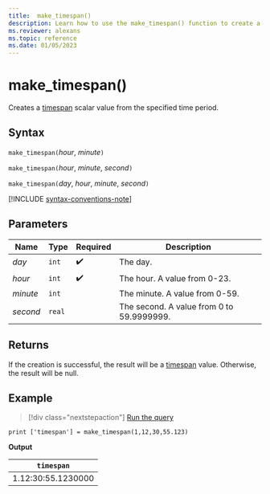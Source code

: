 ```yaml
---
title:  make_timespan()
description: Learn how to use the make_timespan() function to create a timespan scalar value from the specified time period.
ms.reviewer: alexans
ms.topic: reference
ms.date: 01/05/2023
---
```

# make_timespan()

Creates a [timespan](scalar-data-types/timespan.md) scalar value from the specified time period.

## Syntax

`make_timespan(`*hour*, *minute*`)`

`make_timespan(`*hour*, *minute*, *second*`)`

`make_timespan(`*day*, *hour*, *minute*, *second*`)`

[!INCLUDE [syntax-conventions-note](../includes/syntax-conventions-note.md)]

## Parameters

| Name | Type | Required | Description |
|--|--|--|--|
|*day*| `int` |  :heavy_check_mark:| The day.|
|*hour*| `int` |  :heavy_check_mark:| The hour. A value from 0-23.|
|*minute*| `int` || The minute. A value from 0-59.|
|*second*| `real` || The second. A value from 0 to 59.9999999.|

## Returns

If the creation is successful, the result will be a [timespan](scalar-data-types/timespan.md) value. Otherwise, the result will be null.

## Example

> [!div class="nextstepaction"]
> <a href="https://dataexplorer.azure.com/clusters/help/databases/Samples?query=H4sIAAAAAAAAAysoyswrUYhWL8nMTS0uSMxTj1WwVchNzE6Nh4loGOoYGukYG+iYmuoZGhlrAgBc6MUYMgAAAA==" target="_blank">Run the query</a>

```kusto
print ['timespan'] = make_timespan(1,12,30,55.123)
```

**Output**

| `timespan` |
|---|
|1.12:30:55.1230000|
